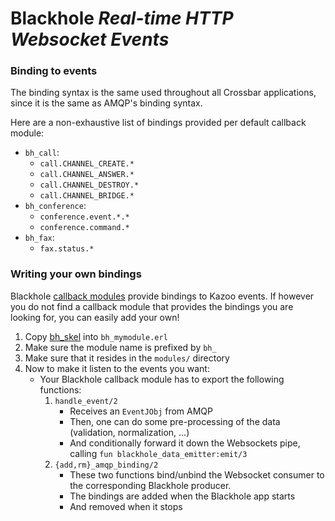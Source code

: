 
# Blackhole *Real-time HTTP Websocket Events*

### Binding to events

The binding syntax is the same used throughout all Crossbar applications, since it is the same as AMQP's binding syntax.

Here are a non-exhaustive list of bindings provided per default callback module:
* `bh_call`:
    * `call.CHANNEL_CREATE.*`
    * `call.CHANNEL_ANSWER.*`
    * `call.CHANNEL_DESTROY.*`
    * `call.CHANNEL_BRIDGE.*`
* `bh_conference`:
    * `conference.event.*.*`
    * `conference.command.*`
* `bh_fax`:
    * `fax.status.*`

### Writing your own bindings

Blackhole [callback modules](https://github.com/2600hz/kazoo/tree/master/applications/blackhole/src/modules) provide bindings to Kazoo events.
If however you do not find a callback module that provides the bindings you are looking for, you can easily add your own!

1. Copy [bh_skel](https://github.com/2600hz/kazoo/blob/master/applications/blackhole/src/modules/bh_skel.erl) into `bh_mymodule.erl`
1. Make sure the module name is prefixed by `bh_`
1. Make sure that it resides in the `modules/` directory
1. Now to make it listen to the events you want:
    * Your Blackhole callback module has to export the following functions:
        1. `handle_event/2`
            * Receives an `EventJObj` from AMQP
            * Then, one can do some pre-processing of the data (validation, normalization, ...)
            * And conditionally forward it down the Websockets pipe, calling `fun blackhole_data_emitter:emit/3`
        1. `{add,rm}_amqp_binding/2`
            * These two functions bind/unbind the Websocket consumer to the corresponding Blackhole producer.
            * The bindings are added when the Blackhole app starts
            * And removed when it stops

